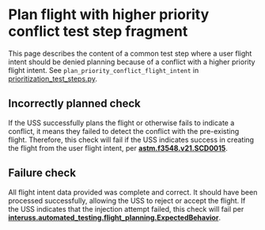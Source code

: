 # Plan flight with higher priority conflict test step fragment

This page describes the content of a common test step where a user flight intent should be denied planning because of
a conflict with a higher priority flight intent.
See `plan_priority_conflict_flight_intent` in [prioritization_test_steps.py](prioritization_test_steps.py).

## Incorrectly planned check

If the USS successfully plans the flight or otherwise fails to indicate a conflict, it means they failed to detect the
conflict with the pre-existing flight.
Therefore, this check will fail if the USS indicates success in creating the flight from the user flight intent,
per **[astm.f3548.v21.SCD0015](../../requirements/astm/f3548/v21.md)**.

## Failure check

All flight intent data provided was complete and correct. It should have been processed successfully, allowing the USS
to reject or accept the flight. If the USS indicates that the injection attempt failed, this check will fail per
**[interuss.automated_testing.flight_planning.ExpectedBehavior](../../requirements/interuss/automated_testing/flight_planning.md)**.
